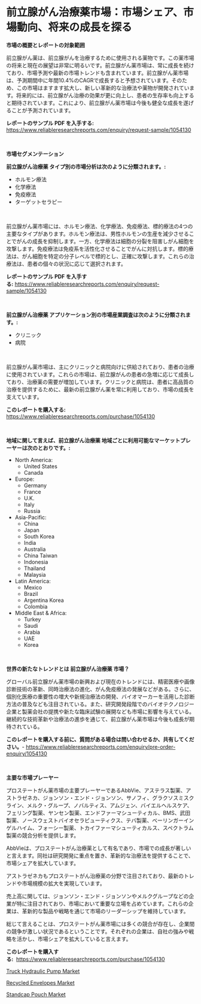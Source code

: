 <p><h1>前立腺がん治療薬市場：市場シェア、市場動向、将来の成長を探る</h1></p><p><strong>市場の概要とレポートの対象範囲</strong></p>
<p><p>前立腺がん薬は、前立腺がんを治療するために使用される薬物です。この薬市場の将来と現在の展望は非常に明るいです。前立腺がん薬市場は、常に成長を続けており、市場予測や最新の市場トレンドも含まれています。前立腺がん薬市場は、予測期間中に年間10.4%のCAGRで成長すると予想されています。そのため、この市場はますます拡大し、新しい革新的な治療法や薬物が開発されています。将来的には、前立腺がん治療の効果が更に向上し、患者の生存率も向上すると期待されています。これにより、前立腺がん薬市場は今後も健全な成長を遂げることが予測されています。</p></p>
<p><strong>レポートのサンプル PDF を入手する:</strong> <a href="https://www.reliableresearchreports.com/enquiry/request-sample/1054130">https://www.reliableresearchreports.com/enquiry/request-sample/1054130</a></p>
<p>&nbsp;</p>
<p><strong>市場セグメンテーション</strong></p>
<p><strong>前立腺がん治療薬 タイプ別の市場分析は次のように分類されます。:</strong></p>
<p><ul><li>ホルモン療法</li><li>化学療法</li><li>免疫療法</li><li>ターゲットセラピー</li></ul></p>
<p>&nbsp;</p>
<p><p>前立腺がん薬市場には、ホルモン療法、化学療法、免疫療法、標的療法の4つの主要なタイプがあります。ホルモン療法は、男性ホルモンの生産を減少させることでがんの成長を抑制します。一方、化学療法は細胞の分裂を阻害しがん細胞を攻撃します。免疫療法は免疫系を活性化させることでがんに対抗します。標的療法は、がん細胞を特定の分子レベルで標的とし、正確に攻撃します。これらの治療法は、患者の個々の状況に応じて選択されます。</p></p>
<p><strong>レポートのサンプル PDF を入手する:</strong>&nbsp;<a href="https://www.reliableresearchreports.com/enquiry/request-sample/1054130">https://www.reliableresearchreports.com/enquiry/request-sample/1054130</a></p>
<p>&nbsp;</p>
<p><strong> 前立腺がん治療薬 アプリケーション別の市場産業調査は次のように分類されます。:</strong></p>
<p><ul><li>クリニック</li><li>病院</li></ul></p>
<p>&nbsp;</p>
<p><p>前立腺がん薬市場は、主にクリニックと病院向けに供給されており、患者の治療に使用されています。これらの市場は、前立腺がんの患者の急増に応じて成長しており、治療薬の需要が増加しています。クリニックと病院は、患者に高品質の治療を提供するために、最新の前立腺がん薬を常に利用しており、市場の成長を支えています。</p></p>
<p><strong>このレポートを購入する:</strong>&nbsp; <a href="https://www.reliableresearchreports.com/purchase/1054130">https://www.reliableresearchreports.com/purchase/1054130</a></p>
<p>&nbsp;</p>
<p><strong>地域に関して言えば、前立腺がん治療薬 地域ごとに利用可能なマーケットプレーヤーは次のとおりです。:</strong></p>
<p><ul>
    <li>
        North America:
        <ul>
            <li>United States</li>
            <li>Canada</li>
        </ul>
    </li>
    <li>
        Europe:
        <ul>
            <li>Germany</li>
            <li>France</li>
            <li>U.K.</li>
            <li>Italy</li>
            <li>Russia</li>
        </ul>
    </li>
    <li>
        Asia-Pacific:
        <ul>
            <li>China</li>
            <li>Japan</li>
            <li>South Korea</li>
            <li>India</li>
            <li>Australia</li>
            <li>China Taiwan</li>
            <li>Indonesia</li>
            <li>Thailand</li>
            <li>Malaysia</li>
        </ul>
    </li>
    <li>
        Latin America:
        <ul>
            <li>Mexico</li>
            <li>Brazil</li>
            <li>Argentina Korea</li>
            <li>Colombia</li>
        </ul>
    </li>
    <li>
        Middle East & Africa:
        <ul>
            <li>Turkey</li>
            <li>Saudi</li>
            <li>Arabia</li>
            <li>UAE</li>
            <li>Korea</li>
        </ul>
    </li>
    </ul></p>
<p>&nbsp;</p>
<p><strong>世界の新たなトレンドとは 前立腺がん治療薬 市場？</strong></p>
<p><p>グローバル前立腺がん薬市場の新興および現在のトレンドには、精密医療や画像診断技術の革新、同時治療法の進化、がん免疫療法の発展などがある。さらに、個別化医療の重要性の増大や新規治療法の開発、バイオマーカーを活用した診断方法の普及なども注目されている。また、研究開発段階でのバイオテクノロジー企業と製薬会社の提携や新たな臨床試験の展開なども市場に影響を与えている。継続的な技術革新や治療法の進歩を通じて、前立腺がん薬市場は今後も成長が期待されている。</p></p>
<p><strong>このレポートを購入する前に、質問がある場合は問い合わせるか、共有してください。</strong>- <a href="https://www.reliableresearchreports.com/enquiry/pre-order-enquiry/1054130">https://www.reliableresearchreports.com/enquiry/pre-order-enquiry/1054130</a></p>
<p>&nbsp;</p>
<p><strong>主要な市場プレーヤー</strong></p>
<p><p>プロステートがん薬市場の主要プレーヤーであるAbbVie、アステラス製薬、アストラゼネカ、ジョンソン・エンド・ジョンソン、サノフィ、グラクソスミスクライン、メルク・グループ、ノバルティス、アムジェン、バイエルヘルスケア、フェリング製薬、ヤンセン製薬、エンドファーマシューティカル、BMS、武田製薬、ノースウェストバイオセラピューティクス、テバ製薬、ベーリンガーインゲルハイム、フォーシー製薬、トカイファーマシューティカルス、スペクトラム製薬の競合分析を提供します。 </p><p>AbbVieは、プロステートがん治療薬として有名であり、市場での成長が著しいと言えます。同社は研究開発に重点を置き、革新的な治療法を提供することで、市場シェアを拡大しています。 </p><p>アストラゼネカもプロステートがん治療薬の分野で注目されており、最新のトレンドや市場規模の拡大を実現しています。 </p><p>売上高に関しては、ジョンソン・エンド・ジョンソンやメルクグループなどの企業が特に注目されており、市場において重要な立場を占めています。これらの企業は、革新的な製品や戦略を通じて市場のリーダーシップを維持しています。 </p><p>総じて言えることは、プロステートがん薬市場には多くの競合が存在し、企業間の競争が激しい状況であるということです。それぞれの企業は、自社の強みや戦略を活かし、市場シェアを拡大していると言えます。</p></p>
<p><strong>このレポートを購入する:</strong>&nbsp;&nbsp;<a href="https://www.reliableresearchreports.com/purchase/1054130">https://www.reliableresearchreports.com/purchase/1054130</a></p>
<p><p><a href="https://eight-handstand-8fb.notion.site/Truck-Hydraulic-Pump-Market-Size-Market-Trends-and-Growth-Outlook-forecasted-for-period-from-2024--57bf6103bb524ce1ad1f4aaa7ab59d25">Truck Hydraulic Pump Market</a></p><p><a href="https://github.com/Sinjinluong3e0awx2m195k76/Market-Research-Report-List-1/blob/main/recycled-envelopes-market.md">Recycled Envelopes Market</a></p><p><a href="https://github.com/shotows/Market-Research-Report-List-1/blob/main/standcap-pouch-market.md">Standcap Pouch Market</a></p></p>